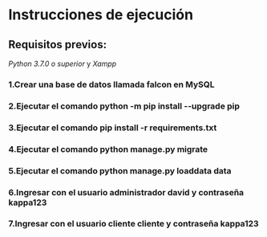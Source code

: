 # Instrucciones de ejecución

## Requisitos previos: 
*Python 3.7.0 o superior* y
*Xampp*

### 1.Crear una base de datos llamada falcon en MySQL
### 2.Ejecutar el comando python -m pip install --upgrade pip
### 3.Ejecutar el comando pip install -r requirements.txt
### 4.Ejecutar el comando python manage.py migrate
### 5.Ejecutar el comando python manage.py loaddata data
### 6.Ingresar con el usuario administrador david y contraseña kappa123
### 7.Ingresar con el usuario cliente cliente y contraseña kappa123
